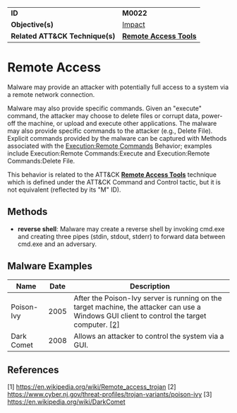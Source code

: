 |||
|---------|------------------------|
|**ID**|**M0022**|
|**Objective(s)**| [Impact](https://github.com/MBCProject/mbc-markdown/tree/master/impact)|
|**Related ATT&CK Technique(s)**|[**Remote Access Tools**](https://attack.mitre.org/techniques/T1219/)|


Remote Access
=============
Malware may provide an attacker with potentially full access to a system via a remote network connection. 

Malware may also provide specific commands. Given an "execute" command, the attacker may choose to delete files or corrupt data, power-off the machine, or upload and execute other applications. The malware may also provide specific commands to the attacker (e.g., Delete File). Explicit commands provided by the malware can be captured with Methods associated with the [Execution:Remote Commands](https://github.com/MBCProject/mbc-markdown/blob/master/execution/remote-commands.md) Behavior; examples include Execution:Remote Commands:Execute and Execution:Remote Commands:Delete File.

This behavior is related to the ATT&CK [**Remote Access Tools**](https://attack.mitre.org/techniques/T1219/) technique which is defined under the ATT&CK Command and Control tactic, but it is not equivalent (reflected by its "M" ID).

Methods
-------
* **reverse shell**: Malware may create a reverse shell by invoking cmd.exe and creating three pipes (stdin, stdout, stderr) to forward data between cmd.exe and an adversary. 

Malware Examples
----------------
|Name|Date|Description|
|-----------------------------|--------|-----------------------------|
| Poison-Ivy | 2005 | After the Poison-Ivy server is running on the target machine, the attacker can use a Windows GUI client to control the target computer. [[2]](#2)| 
| Dark Comet | 2008 | Allows an attacker to control the system via a GUI. |

References
----------
<a name="1">[1]</a> https://en.wikipedia.org/wiki/Remote_access_trojan
<a name="2">[2]</a> https://www.cyber.nj.gov/threat-profiles/trojan-variants/poison-ivy
<a name="3">[3]</a> https://en.wikipedia.org/wiki/DarkComet